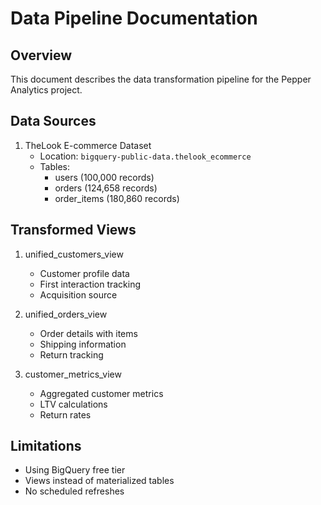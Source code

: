 # Data Pipeline Documentation

## Overview
This document describes the data transformation pipeline for the Pepper Analytics project.

## Data Sources
1. TheLook E-commerce Dataset
   - Location: `bigquery-public-data.thelook_ecommerce`
   - Tables:
     - users (100,000 records)
     - orders (124,658 records)
     - order_items (180,860 records)

## Transformed Views
1. unified_customers_view
   - Customer profile data
   - First interaction tracking
   - Acquisition source

2. unified_orders_view
   - Order details with items
   - Shipping information
   - Return tracking

3. customer_metrics_view
   - Aggregated customer metrics
   - LTV calculations
   - Return rates

## Limitations
- Using BigQuery free tier
- Views instead of materialized tables
- No scheduled refreshes